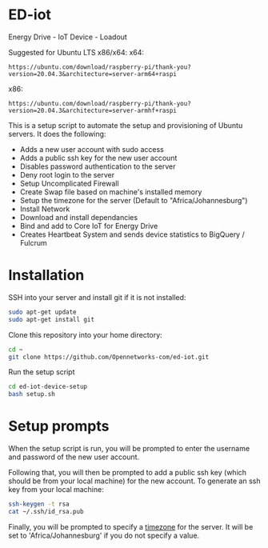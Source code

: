 # ED-iot
Energy Drive - IoT Device - Loadout

Suggested for Ubuntu LTS x86/x64:
x64:
```
https://ubuntu.com/download/raspberry-pi/thank-you?version=20.04.3&architecture=server-arm64+raspi
```
x86:
```
https://ubuntu.com/download/raspberry-pi/thank-you?version=20.04.3&architecture=server-armhf+raspi
```
This is a setup script to automate the setup and provisioning of Ubuntu servers. It does the following:
* Adds a new user account with sudo access
* Adds a public ssh key for the new user account
* Disables password authentication to the server
* Deny root login to the server
* Setup Uncomplicated Firewall
* Create Swap file based on machine's installed memory
* Setup the timezone for the server (Default to "Africa/Johannesburg")
* Install Network 
* Download and install dependancies
* Bind and add to Core IoT for Energy Drive
* Creates Heartbeat System and sends device statistics to BigQuery / Fulcrum

# Installation
SSH into your server and install git if it is not installed:
```bash
sudo apt-get update
sudo apt-get install git
```

Clone this repository into your home directory:
```bash
cd ~
git clone https://github.com/Opennetworks-com/ed-iot.git
```

Run the setup script
```bash
cd ed-iot-device-setup
bash setup.sh
```

# Setup prompts
When the setup script is run, you will be prompted to enter the username and password of the new user account. 

Following that, you will then be prompted to add a public ssh key (which should be from your local machine) for the new account. To generate an ssh key from your local machine:
```bash
ssh-keygen -t rsa
cat ~/.ssh/id_rsa.pub
```

Finally, you will be prompted to specify a [timezone](https://en.wikipedia.org/wiki/List_of_tz_database_time_zones) for the server. It will be set to 'Africa/Johannesburg' if you do not specify a value.
